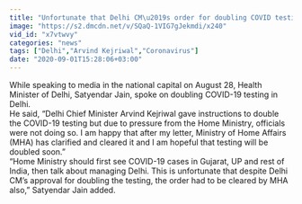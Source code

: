 ```yaml
---
title: "Unfortunate that Delhi CM\u2019s order for doubling COVID testing needed MHA approval: Satyendar Jain"
image: "https://s2.dmcdn.net/v/SQaQ-1VIG7gJekmdi/x240"
vid_id: "x7vtwvy"
categories: "news"
tags: ["Delhi","Arvind Kejriwal","Coronavirus"]
date: "2020-09-01T15:28:06+03:00"
---
```

While speaking to media in the national capital on August 28, Health Minister of Delhi, Satyendar Jain, spoke on doubling COVID-19 testing in Delhi.  <br>He said, “Delhi Chief Minister Arvind Kejriwal gave instructions to double the COVID-19 testing but due to pressure from the Home Ministry, officials were not doing so. I am happy that after my letter, Ministry of Home Affairs (MHA) has clarified and cleared it and I am hopeful that testing will be doubled soon.”  <br>“Home Ministry should first see COVID-19 cases in Gujarat, UP and rest of India, then talk about managing Delhi. This is unfortunate that despite Delhi CM’s approval for doubling the testing, the order had to be cleared by MHA also,” Satyendar Jain added.
